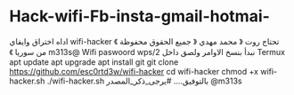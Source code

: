 # Hack-wifi-Fb-insta-gmail-hotmai-

اداه اختراق وايفاي wifi-hacker 
《 جميع الحقوق محفوظة 》 تحتاج روت  《 محمد مهدي من سوريا 》 m313s@ Wifi paswoord wps/2 نبدأ بنسخ الاوامر ولصق داخل Termux  apt update   apt upgrade   apt install git   git clone https://github.com/esc0rtd3w/wifi-hacker   cd wifi-hacker   chmod +x wifi-hacker.sh   ./wifi-hacker.sh  بالتوفيق.... #يرجى_ذكر_المصدر   @m313s
